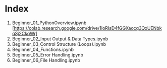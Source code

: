 # Index
1. Beginner_01_PythonOverview.ipynb [https://colab.research.google.com/drive/1IoRIsD4fGGXaocq3QxUENbkqSj2CkqWr]
2. Beginner_02_Input Output & Data Types.ipynb
3. Beginner_03_Control Structure (Loops).ipynb
4. Beginner_04_Functions.ipynb
5. Beginner_05_Error Handling.ipynb
6. Beginner_06_File Handling.ipynb
